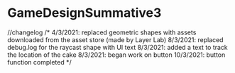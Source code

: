 # GameDesignSummative3
//changelog
    /*
    4/3/2021: replaced geometric shapes with assets downloaded from the asset store (made by Layer Lab)
    8/3/2021: replaced debug.log for the raycast shape with UI text
    8/3/2021: added a text to track the location of the cake
    8/3/2021: began work on button
    10/3/2021: button function completed
    */
